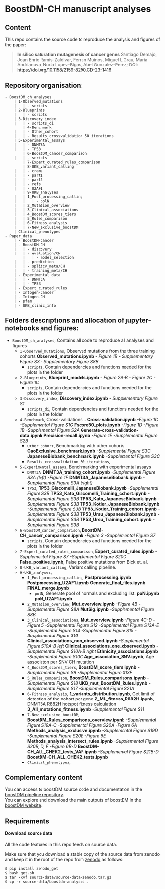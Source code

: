 # BoostDM-CH manuscript analyses

## Content

This repo contains the source code to reproduce the analysis and figures of the paper:

> **In silico saturation mutagenesis of cancer genes**
  Santiago Demajo, Joan Enric Ramis-Zaldivar, Ferran Muinos, Miguel L Grau, Maria Andrianova, Nuria Lopez-Bigas,
  Abel Gonzalez-Perez; DOI: https://doi.org/10.1158/2159-8290.CD-23-1416

## Repository organisation:  
```
- BoostDM_ch_analyses
	| 1-Observed_mutations 
	|	| - scripts
	| 2-Blueprints  
	|	| - scripts 
	| 3-Discovery_index
	|   | - scripts_di
    	| 4-Benchmark
	|   | - Other_cohort
	|   | - Results_crossvalidation_50_iterations
   	| 5-Experimental_assays
	|   | - DNMT3A
	|   | - TP53
    	| 6-BoostDM_cancer_comparison
	|   | - scripts
    	| 7-Expert_curated_rules_comparison
    	| 8-UKB_variant_calling
	|   | - crams
	|   | - part1
	|   | - part2
	|   | - refs
	|   | - U2AF1
    	| 9-UKB_analyses
	|   | 1_Post_processing_calling
	|   |   | - polN
	|   | 2_Mutation_overview
	|   | 3_Clinical_associations
	|   | 4_BoostDM_scores_tiers
	|   | 5_Rules_comparison
	|   | 6-Fitness_analysis
	|   | 7-New_exclusive_boostDM
	| Clinical_phenotypes
- Paper_data
	| - BoostDM-cancer
	| - BoostDM-CH
	|   | - discovery	
	|   | - evaluation/CH
    	|   | - model_selection
	|   | - prediction
	|   | - splitcv_meta/CH
	|   | - training_meta/CH
	| - Experimental_data
	|   | - DNMT3A
	|   | - TP53
	| - Expert_curated_rules
	| - Intogen-Cancer
	| - Intogen-CH
	| - pfam
	| - UKB_clinic_info
```

## Folders descriptions and allocation of jupyter-notebooks and figures:  
- ```BoostDM_ch_analyses```, Contains all code to reproduce all analyses and figures 
    - ```1-Observed_mutations```, Observed mutations from the three training cohorts
    **Observed_mutations.ipynb**
    *- Figure 1B*
    *- Supplementary Figure S3*
    *- Supplementary Figure S8B*
        - ```scripts```, Contain dependencies and functions needed for the plots in the folder
    - ```2-Blueprints```, 
    **Blueprint_models.ipynb**
    *- Figure 2A-B*
    *- Figure 2C*
    *- Figure 1C*
        - ```scripts```, Contain dependencies and functions needed for the plots in the folder
    - ```3-Discovery_index```,
    **Discovery_index.ipynb**
    *- Supplementary Figure S1*
        - ```scripts_di```, Contain dependencies and functions needed for the plots in the folder
    - ```4-Benchmark```, Cross-validations...
    **Cross-validation.ipynb**
    *-Figure 1C*
    *-Supplemental Figure S1G*
    **Fscore50_plots.ipynb**
    *-Figure 1D*
    *-Figure 1B*
    *-Supplemental Figure S2A*
    **Generate-cross-validation-data.ipynb**
    **Precision-recall.ipynb**
    *-Figure 1E*
    *-Supplemental Figure S2B*
        - ```Other_cohort```, Benchmarking with other cohorts
        **GaoExclusive_benchmark.ipynb**
        *-Supplemental Figure S3C*
        **JapaneseBiobank_benchmark.ipynb**
        *-Supplemental Figure S3C*
        - ```Results_crossvalidation_50_iterations```,
    - ```5-Experimental_assays```, Benchmarking with experimental assays
        - ```DNMT3A```,
        **DNMT3A_training_cohort.ipynb**
        *-Supplemental Figure S3A (left)*
        *-Figure 1F*
        **DNMT3A_JapaneseBiobank.ipynb**
        *-Supplemental Figure S3A (right)*
        - ```TP53```,
        **TP53_Giacomelli_JapaneseBiobank.ipynb**
        *-Supplemental Figure S3B*
        **TP53_Kato_Giacomelli_Training_cohort.ipynb**
        *-Supplemental Figure S3B*
        **TP53_Kato_JapaneseBiobank.ipynb**
        *-Supplemental Figure S3B*
        **TP53_Kotler_JapaneseBiobank.ipynb**
        *-Supplemental Figure S3B*
        **TP53_Kotler_Training_cohort.ipynb**
        *-Supplemental Figure S3B*
        **TP53_Ursu_JapaneseBiobank.ipynb**
        *-Supplemental Figure S3B*
        **TP53_Ursu_Training_cohort.ipynb**
        *-Supplemental Figure S3B*
    - ```6-BoostDM_cancer_comparison```,
        **BoostDM-CH_cancer_comparison.ipynb**
        *-Figure 3*
        *-Supplemental Figure S7*
        - ```scripts```, Contain dependencies and functions needed for the plots in the folder
    - ```7-Expert_curated_rules_comparison```,
    **Expert_curated_rules.ipynb**
    *-Supplemental Figure S7*
    *-Supplemental Figure S20C*
    **False_positive.ipynb**, False positive mutations from Bick et. al.
    - ```8-UKB_variant_calling```, Variant calling pipeline.
    - ```9-UKB_analyses```,
        - ```1_Post_processing_calling```,
        **Postprocessing.ipynb**
        **Postprocessing_U2AF1.ipynb**
        **Generate_final_files.ipynb**
        **FINAL_merge.ipynb**
            - ```polN```, Generate pool of normals and excluding list.
            **poN.ipynb**
            **poN_U2AF1.ipynb**
        - ```2_Mutation_overview```,
        **Mut_overview.ipynb**
        *-Figure 4B*
        *-Supplemental Figure S8A*
        **MutSig.ipynb**
        *-Supplemental Figure S8B*
        - ```3_Clinical_associations```,
        **Mut_overview.ipynb**
        *-Figure 4C-D*
        *-Figure 5*
        *-Supplemental Figure S12*
        *-Supplemental Figure S13A-E*
        *-Supplemental Figure S14*
        *-Supplemental Figure S15*
        *-Supplemental Figure S16*
        **Clinical_associations_non_observed.ipynb**
        *-Supplemental Figure S10A-B left*
        **Clinical_associations_one_observed.ipynb**
        *-Supplemental Figure S10A-B right*
        **Ethnicity_associations.ipynb**
        *-Supplemental Figure S10C*
        **Age_association_SNV.ipynb**, Age associaton per SNV CH mutation
        - ```4_BoostDM_scores_tiers```,
        **BoostDM_score_tiers.ipynb**
        *-Supplemental Figure S9*
        *-Supplemental Figure S13F*
        - ```5_Rules_comparison```,
        **BoostDM_Rules_comparisons.ipynb**
        *-Supplemental Figure S18*
        **UKB_mut_BoostDM_Rules.ipynb**
        *-Supplemental Figure S17*
        *-Supplemental Figure S21A*
        - ```6-Fitness_analysis```,
        **1_variants_distribution.ipynb**, Get limit of detection of the cohort per gene
        **2_ML_fitness_R882H.ipynb**, DNMT3A R882H hotspot fitness calculation
        **3_All_mutations_fitness.ipynb**
        *-Supplemental Figure S11*
        - ```7-New_exclusive_boostDM```,
        **BoostDM_Rules_comparisons_overview.ipynb**
        *-Supplemental Figure S19A-C*
        *-Supplemental Figure S20A*
        *-Figure 6A*
        **Methods_analysis_exclusive.ipynb**
        *-Supplemental Figure S19D*
        *-Supplemental Figure S20E*
        *-Figure 6E*
        **Methods_analysis_intersect_rules.ipynb**
        *-Supplemental Figure S20B, D, F*
        *-Figure 6B-D*
        **BoostDM-CH_ALL_CHEK2_tests_VAF.ipynb**
        *-Supplemental Figure S21B-D*
        **BoostDM-CH_ALL_CHEK2_tests.ipynb**
        - ```Clinical_phenotypes```,


## Complementary content

You can access to boostDM source code and documentation in the [boostDM pipeline repository](https://bitbucket.org/bbglab/boostdm/src/release/).<br>
You can explore and download the main outputs of boostDM in the [boostDM website](https://www.intogen.org/boostdm).<br>

## Requirements

#### Download source data

All the code features in this repo feeds on source data. 

Make sure that you download a stable copy of the source data from zenodo and keep it in the root of the repo
from [zenodo](https://zenodo.org/) as follows:

```
$ pip install zenodo_get
$ bash get.sh
$ tar -xvf source-data/source-data-zenodo.tar.gz
$ cp -r source-data/boostdm-analyses .
